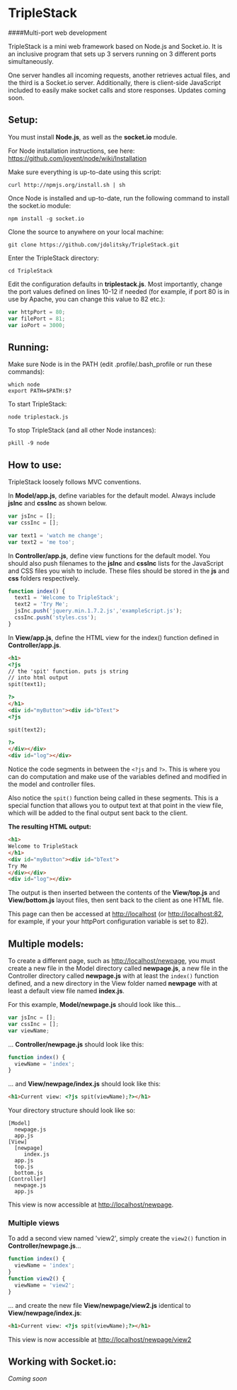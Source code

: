 TripleStack
=========

####Multi-port web development

TripleStack is a mini web framework based on Node.js and Socket.io. It is an inclusive program that sets up 3 servers running on 3 different ports simultaneously. 

One server handles all incoming requests, another retrieves actual files, and the third is a Socket.io server. Additionally, there is client-side JavaScript included to easily make socket calls and store responses. Updates coming soon.

Setup:
--------
You must install **Node.js**, as well as the **socket.io** module.

For Node installation instructions, see here: <a href="https://github.com/joyent/node/wiki/Installation" target="_blank">https://github.com/joyent/node/wiki/Installation</a>

Make sure everything is up-to-date using this script:
```
curl http://npmjs.org/install.sh | sh
```

Once Node is installed and up-to-date, run the following command to install the socket.io module:
```
npm install -g socket.io
```

Clone the source to anywhere on your local machine:
```
git clone https://github.com/jdolitsky/TripleStack.git
```
Enter the TripleStack directory:
```
cd TripleStack
```
Edit the configuration defaults in **triplestack.js**. Most importantly, change the port values defined on lines 10-12 if needed (for example, if port 80 is in use by Apache, you can change this value to 82 etc.):
```js
var httpPort = 80;
var filePort = 81;
var ioPort = 3000;
```

Running:
--------
Make sure Node is in the PATH (edit .profile/.bash_profile or run these commands):
```
which node
export PATH=$PATH:$?
```
To start TripleStack:
```
node triplestack.js
```
To stop TripleStack (and all other Node instances):
```
pkill -9 node
```
How to use:
--------
TripleStack loosely follows MVC conventions.

In **Model/app.js**, define variables for the default model. Always include **jsInc** and **cssInc** as shown below.
```js
var jsInc = [];
var cssInc = [];

var text1 = 'watch me change';
var text2 = 'me too';
```

In **Controller/app.js**, define view functions for the default model. You should also push filenames to the **jsInc** and **cssInc** lists for the JavaScript and CSS files you wish to include. These files should be stored in the **js** and **css** folders respectively.
```js
function index() {
  text1 = 'Welcome to TripleStack';
  text2 = 'Try Me';
  jsInc.push('jquery.min.1.7.2.js','exampleScript.js');
  cssInc.push('styles.css');
}
```

In **View/app.js**, define the HTML view for the index() function defined in **Controller/app.js**.
```html
<h1>
<?js 
// the 'spit' function. puts js string 
// into html output
spit(text1);

?>
</h1>
<div id="myButton"><div id="bText">
<?js 

spit(text2);

?>
</div></div>
<div id="log"></div>
```

Notice the code segments in between the `<?js` and `?>`. This is where you can do computation and make use of the variables defined and modified in the model and controller files.

Also notice the `spit()` function being called in these segments. This is a special function that allows you to output text at that point in the view file, which will be added to the final output sent back to the client.

**The resulting HTML output:**
```html
<h1>
Welcome to TripleStack
</h1>
<div id="myButton"><div id="bText">
Try Me
</div></div>
<div id="log"></div>
```
The output is then inserted between the contents of the **View/top.js** and **View/bottom.js** layout files, then sent back to the client as one HTML file.

This page can then be accessed at <a href="http://localhost" target="_blank">http://localhost</a> (or <a href="http://localhost:82" target="_blank">http://localhost:82</a>, for example, if your your httpPort configuration variable is set to 82).


Multiple models:
--------
To create a different page, such as <a href="http://localhost/newpage" target="_blank">http://localhost/newpage</a>, you must create a new file in the Model directory called **newpage.js**, a new file in the Controller directory called **newpage.js** with at least the `index()` function defined, and a new directory in the View folder named **newpage** with at least a default view file named **index.js**.

For this example, **Model/newpage.js** should look like this...
```js
var jsInc = [];
var cssInc = [];
var viewName;
```
... **Controller/newpage.js** should look like this:
```js
function index() {
  viewName = 'index';
}
```
... and **View/newpage/index.js** should look like this:
```html
<h1>Current view: <?js spit(viewName);?></h1>
```

Your directory structure should look like so:
```
[Model]
  newpage.js
  app.js
[View]
  [newpage]
     index.js
  app.js
  top.js
  bottom.js
[Controller]
  newpage.js
  app.js
```
This view is now accessible at <a href="http://localhost/newpage" target="_blank">http://localhost/newpage</a>.

### Multiple views
To add a second view named 'view2', simply create the `view2()` function in **Controller/newpage.js**...
```js
function index() {
  viewName = 'index';
}
function view2() {
  viewName = 'view2';
}
```
... and create the new file **View/newpage/view2.js** identical to **View/newpage/index.js**:
```html
<h1>Current view: <?js spit(viewName);?></h1>
```
This view is now accessible at <a href="http://localhost/newpage/view2" target="_blank">http://localhost/newpage/view2</a>

Working with Socket.io:
--------
<i>Coming soon</i>
